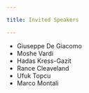 ```yaml
---

title: Invited Speakers

---
```



<ul role="list">
    <li> Giuseppe De Giacomo</li>
    <li> Moshe Vardi</li>
    <li>Hadas Kress-Gazit </li>
    <li>Rance Cleaveland</li>
    <li>Ufuk Topcu </li>
    <li> Marco Montali</li>
</ul>


